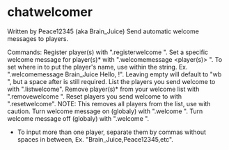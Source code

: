# chatwelcomer
Written by Peace12345 (aka Brain_Juice)
Send automatic welcome messages to players.

Commands:
Register player(s) with ".registerwelcome <player>".
Set a specific welcome message for player(s)* with ".welcomemessage <player(s)> <message>". To set where in <message> to put the player's name, use <name> within the string. Ex. ".welcomemessage Brain_Juice Hello, <name>!". Leaving <message> empty will default to "wb <name>", but a space after <playername> is still required.
List the players you send welcome to with ".listwelcome".
Remove player(s)* from your welcome list with ".removewelcome <player>".
Reset players you send welcome to with ".resetwelcome". NOTE: This removes all players from the list, use with caution.
Turn welcome message on (globaly) with ".welcome <true>". Turn welcome message off (globaly) with ".welcome <false>".

* To input more than one player, separate them by commas without spaces in between, Ex. "Brain_Juice,Peace12345,etc".
